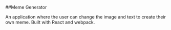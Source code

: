 ##Meme Generator

An application where the user can change the image and text to create their own meme. Built with React and webpack.